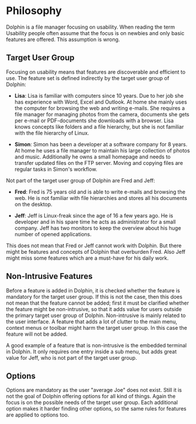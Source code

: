 Philosophy
==========

Dolphin is a file manager focusing on usability. When reading the term Usability people often assume that the focus is on newbies and only basic features are offered. This assumption is wrong.

Target User Group
-----------------

Focusing on usability means that features are discoverable and efficient to use. The feature set is defined indirectly by the target user group of Dolphin:

- **Lisa**: Lisa is familiar with computers since 10 years. Due to her job she has experience with Word, Excel and Outlook. At home she mainly uses the computer for browsing the web and writing e-mails. She requires a file manager for managing photos from the camera, documents she gets per e-mail or PDF-documents she downloads with a browser. Lisa knows concepts like folders and a file hierarchy, but she is not familiar with the file hierarchy of Linux.

- **Simon**: Simon has been a developer at a software company for 8 years. At home he uses a file manager to maintain his large collection of photos and music. Additionally he owns a small homepage and needs to transfer updated files on the FTP server. Moving and copying files are regular tasks in Simon's workflow.

Not part of the target user group of Dolphin are Fred and Jeff:

- **Fred**: Fred is 75 years old and is able to write e-mails and browsing the web. He is not familiar with file hierarchies and stores all his documents on the desktop.

- **Jeff**: Jeff is Linux-freak since the age of 16 a few years ago. He is developer and in his spare time he acts as administrator for a small company. Jeff has two monitors to keep the overview about his huge number of opened applications.

This does not mean that Fred or Jeff cannot work with Dolphin. But there might be features and concepts of Dolphin that overburden Fred. Also Jeff might miss some features which are a must-have for his daily work.

Non-Intrusive Features
-----------------------

Before a feature is added in Dolphin, it is checked whether the feature is mandatory for the target user group. If this is not the case, then this does not mean that the feature cannot be added; first it must be clarified whether the feature might be non-intrusive, so that it adds value for users outside the primary target user group of Dolphin. Non-intrusive is mainly related to the user interface. A feature that adds a lot of clutter to the main menu, context menus or toolbar might harm the target user group. In this case the feature will not be added.

A good example of a feature that is non-intrusive is the embedded terminal in Dolphin. It only requires one entry inside a sub menu, but adds great value for Jeff, who is not part of the target user group.

Options
-------

Options are mandatory as the user "average Joe" does not exist. Still it is not the goal of Dolphin offering options for all kind of things. Again the focus is on the possible needs of the target user group. Each additional option makes it harder finding other options, so the same rules for features are applied to options too.
